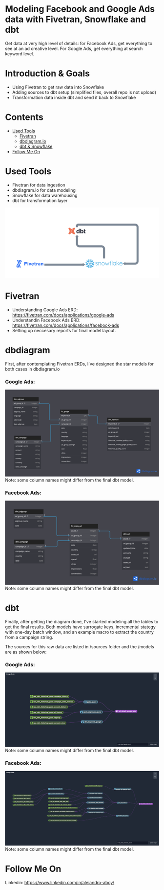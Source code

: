 # Modeling Facebook and Google Ads data with Fivetran, Snowflake and dbt
Get data at very high level of details: for Facebook Ads, get everything to see at an ad creative level. For Google Ads, get everything at search keyword level.

# Introduction & Goals
- Using Fivetran to get raw data into Snowflake
- Adding sources to dbt setup (simplified files, overall repo is not upload)
- Transformation data inside dbt and send it back to Snowflake

# Contents

- [Used Tools](#used-tools)
  - [Fivetran](#fivetran)
  - [dbdiagram.io](#dbdiagram)
  - [dbt & Snowflake](#dbt)
- [Follow Me On](#follow-me-on)

# Used Tools
- Fivetran for data ingestion
- dbdiagram.io for data modeling
- Snowflake for data warehousing
- dbt for transformation layer

![alt text](images/paid_ads_models_tools_png.png)

# Fivetran
- Understanding Google Ads ERD: https://fivetran.com/docs/applications/google-ads 
- Understandin Facebook Ads ERD: https://fivetran.com/docs/applications/facebook-ads
- Setting up neccesary reports for final model layout.

# dbdiagram

First, after contemplating Fivetran ERDs, I've designed the star models for both cases in dbdiagram.io

### Google Ads:
![alt text](images/google_ads_star_model.png)
Note: some column names might differ from the final dbt model.
### Facebook Ads:
![alt text](images/facebook_ads_star_model.png)
Note: some column names might differ from the final dbt model.

# dbt

Finally, after getting the diagram done, I've started modeling all the tables to get the final results. Both models have surrogate keys, incremental stategy with one-day batch window, and an example macro to extract the country from a campaign string. 

The sources for this raw data are listed in /sources folder and the /models are as shown below:

### Google Ads:
![alt text](images/google_ads_dbt.png)
Note: some column names might differ from the final dbt model.
### Facebook Ads:
![alt text](images/facebook_ads_dbt.png)
Note: some column names might differ from the final dbt model.

# Follow Me On
Linkedin: https://www.linkedin.com/in/alejandro-aboy/ 

